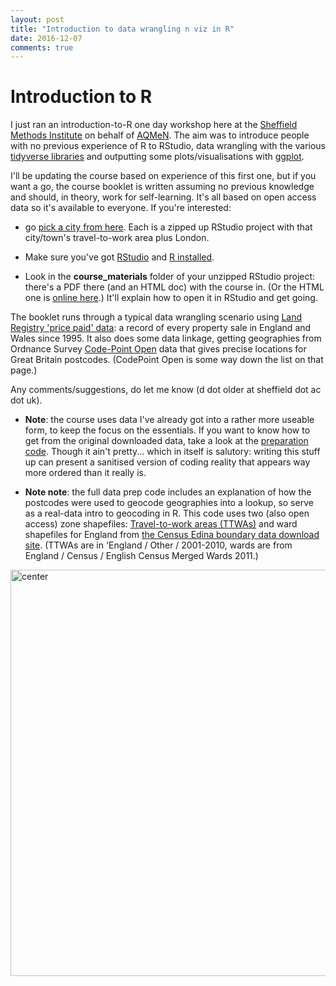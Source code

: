 ```yaml
---
layout: post
title: "Introduction to data wrangling n viz in R"
date: 2016-12-07
comments: true
---
```


# Introduction to R

I just ran an introduction-to-R one day workshop here at the [Sheffield Methods Institute](https://www.sheffield.ac.uk/smi) on behalf of [AQMeN](http://aqmen.ac.uk/). The aim was to introduce people with no previous experience of R to RStudio, data wrangling with the various [tidyverse libraries](https://blog.rstudio.org/2016/09/15/tidyverse-1-0-0/) and outputting some plots/visualisations with [ggplot](http://docs.ggplot2.org/current/).

I'll be updating the course based on experience of this first one, but if you want a go, the course booklet is written assuming no previous knowledge and should, in theory, work for self-learning. It's all based on open access data so it's available to everyone. If you're interested:

* go [pick a city from here](http:bit.ly/cityzips). Each is a zipped up RStudio project with that city/town's travel-to-work area plus London.

* Make sure you've got [RStudio](https://www.rstudio.com/products/rstudio/download3/) and [R installed](https://www.r-project.org/).

* Look in the **course_materials** folder of your unzipped RStudio project: there's a PDF there (and an HTML doc) with the course in. (Or the HTML one is [online here](https://danolner.github.io/intro2wranglingNvizInR/).) It'll explain how to open it in RStudio and get going.

The booklet runs through a typical data wrangling scenario using [Land Registry 'price paid' data](https://www.gov.uk/government/collections/price-paid-data): a record of every property sale in England and Wales since 1995. It also does some data linkage, getting geographies from Ordnance Survey [Code-Point Open](https://www.ordnancesurvey.co.uk/opendatadownload/products.html) data that gives precise locations for Great Britain postcodes. (CodePoint Open is some way down the list on that page.)

Any comments/suggestions, do let me know (d dot older at sheffield dot ac dot uk).

* **Note**: the course uses data I've already got into a rather more useable form, to keep the focus on the essentials. If you want to know how to get from the original downloaded data, take a look at the [preparation code](https://github.com/DanOlner/intro2wranglingNvizInR/blob/master/prepCode/firstRunThrough.R). Though it ain't pretty... which in itself is salutory: writing this stuff up can present a sanitised version of coding reality that appears way more ordered than it really is.

* **Note note**: the full data prep code includes an explanation of how the postcodes were used to geocode geographies into a lookup, so serve as a real-data intro to geocoding in R. This code uses two (also open access) zone shapefiles: [Travel-to-work areas (TTWAs)](http://webarchive.nationalarchives.gov.uk/20160105160709/http://www.ons.gov.uk/ons/guide-method/geography/beginner-s-guide/other/travel-to-work-areas/index.html) and ward shapefiles for England from [the Census Edina boundary data download site](https://census.edina.ac.uk/). (TTWAs are in 'England / Other / 2001-2010, wards are from England / Census / English Census Merged Wards 2011.)

<img src="http://danolner.github.io/figs/intro2R_writeUp/unnamed-chunk-2-1.png" title="center" alt="center" style="display: block; margin: auto;" width = "650" />

